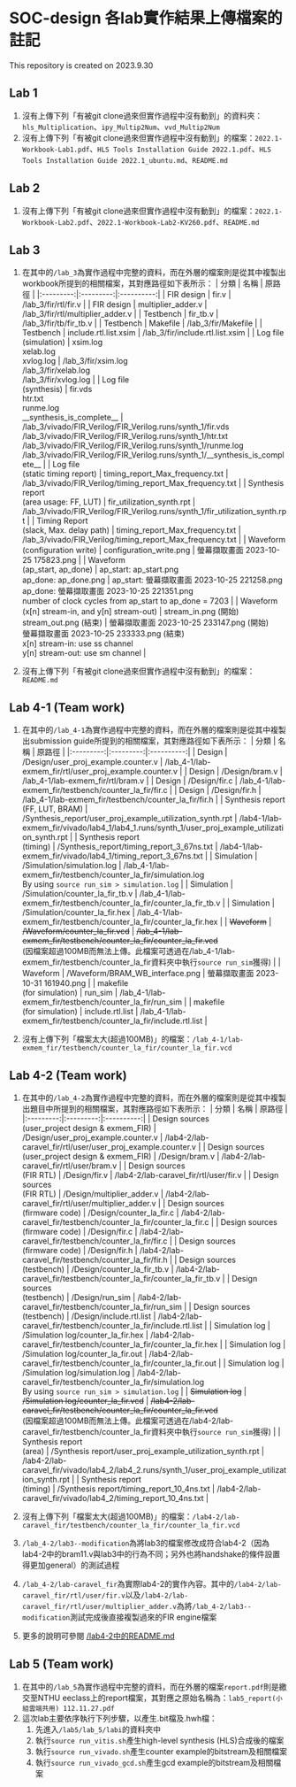 # SOC-design 各lab實作結果上傳檔案的註記
This repository is created on 2023.9.30

## Lab 1
1. 沒有上傳下列「有被git clone過來但實作過程中沒有動到」的資料夾：`hls_Multiplication`、`ipy_Multip2Num`、`vvd_Multip2Num`
2. 沒有上傳下列「有被git clone過來但實作過程中沒有動到」的檔案：`2022.1-Workbook-Lab1.pdf`、`HLS Tools Installation Guide 2022.1.pdf`、`HLS Tools Installation Guide 2022.1_ubuntu.md`、`README.md`

## Lab 2
1. 沒有上傳下列「有被git clone過來但實作過程中沒有動到」的檔案：`2022.1-Workbook-Lab2.pdf`、`2022.1-Workbook-Lab2-KV260.pdf`、`README.md`

## Lab 3
1. 在其中的`/lab_3`為實作過程中完整的資料，而在外層的檔案則是從其中複製出workbook所提到的相關檔案，其對應路徑如下表所示：
   | 分類 | 名稱 | 原路徑 |
   |:---------:|:---------:|:----------:|
   | FIR design | fir.v | /lab_3/fir/rtl/fir.v |
   | FIR design | multiplier_adder.v | /lab_3/fir/rtl/multiplier_adder.v |
   | Testbench | fir_tb.v | /lab_3/fir/tb/fir_tb.v |
   | Testbench | Makefile | /lab_3/fir/Makefile |
   | Testbench | include.rtl.list.xsim | /lab_3/fir/include.rtl.list.xsim |
   | Log file</br>(simulation) | xsim.log</br>xelab.log</br>xvlog.log | /lab_3/fir/xsim.log</br>/lab_3/fir/xelab.log</br>/lab_3/fir/xvlog.log |
   | Log file</br>(synthesis) | fir.vds</br>htr.txt</br>runme.log</br>\_\_synthesis_is_complete\_\_ | /lab_3/vivado/FIR_Verilog/FIR_Verilog.runs/synth_1/fir.vds</br>/lab_3/vivado/FIR_Verilog/FIR_Verilog.runs/synth_1/htr.txt</br>/lab_3/vivado/FIR_Verilog/FIR_Verilog.runs/synth_1/runme.log</br>/lab_3/vivado/FIR_Verilog/FIR_Verilog.runs/synth_1/\_\_synthesis_is_complete\_\_ |
   | Log file</br>(static timing report) | timing_report_Max_frequency.txt | /lab_3/vivado/FIR_Verilog/timing_report_Max_frequency.txt |
   | Synthesis report</br>(area usage: FF, LUT) | fir_utilization_synth.rpt | /lab_3/vivado/FIR_Verilog/FIR_Verilog.runs/synth_1/fir_utilization_synth.rpt |
   | Timing Report</br>(slack, Max. delay path) | timing_report_Max_frequency.txt | /lab_3/vivado/FIR_Verilog/timing_report_Max_frequency.txt |
   | Waveform</br>(configuration write) | configuration_write.png | 螢幕擷取畫面 2023-10-25 175823.png |
   | Waveform</br>(ap_start, ap_done) | ap_start: ap_start.png</br>ap_done: ap_done.png | ap_start: 螢幕擷取畫面 2023-10-25 221258.png</br>ap_done: 螢幕擷取畫面 2023-10-25 221351.png</br>number of clock cycles from ap_start to ap_done = 7203 |
   | Waveform</br>(x[n] stream-in, and y[n] stream-out) | stream_in.png (開始)</br>stream_out.png (結束) | 螢幕擷取畫面 2023-10-25 233147.png (開始)</br>螢幕擷取畫面 2023-10-25 233333.png (結束)</br>x[n] stream-in: use ss channel</br>y[n] stream-out: use sm channel |

2. 沒有上傳下列「有被git clone過來但實作過程中沒有動到」的檔案：`README.md`

## Lab 4-1 (Team work)
1. 在其中的`/lab_4-1`為實作過程中完整的資料，而在外層的檔案則是從其中複製出submission guide所提到的相關檔案，其對應路徑如下表所示：
   | 分類 | 名稱 | 原路徑 |
   |:---------:|:---------:|:----------:|
   | Design | /Design/user_proj_example.counter.v | /lab_4-1/lab-exmem_fir/rtl/user_proj_example.counter.v |
   | Design | /Design/bram.v | /lab_4-1/lab-exmem_fir/rtl/bram.v |
   | Design | /Design/fir.c | /lab_4-1/lab-exmem_fir/testbench/counter_la_fir/fir.c |
   | Design | /Design/fir.h | /lab_4-1/lab-exmem_fir/testbench/counter_la_fir/fir.h |
   | Synthesis report</br>(FF, LUT, BRAM) | /Synthesis_report/user_proj_example_utilization_synth.rpt | /lab4-1/lab-exmem_fir/vivado/lab4_1/lab4_1.runs/synth_1/user_proj_example_utilization_synth.rpt |
   | Synthesis report</br>(timing) | /Synthesis_report/timing_report_3_67ns.txt | /lab4-1/lab-exmem_fir/vivado/lab4_1/timing_report_3_67ns.txt |
   | Simulation | /Simulation/simulation.log | /lab_4-1/lab-exmem_fir/testbench/counter_la_fir/simulation.log</br>By using `source run_sim > simulation.log` |
   | Simulation | /Simulation/counter_la_fir_tb.v | /lab_4-1/lab-exmem_fir/testbench/counter_la_fir/counter_la_fir_tb.v |
   | Simulation | /Simulation/counter_la_fir.hex | /lab_4-1/lab-exmem_fir/testbench/counter_la_fir/counter_la_fir.hex |
   | ~~Waveform~~ | ~~/Waveform/counter_la_fir.vcd~~ | ~~/lab_4-1/lab-exmem_fir/testbench/counter_la_fir/counter_la_fir.vcd~~</br>(因檔案超過100MB而無法上傳。此檔案可透過在/lab_4-1/lab-exmem_fir/testbench/counter_la_fir資料夾中執行`source run_sim`獲得) |
   | Waveform | /Waveform/BRAM_WB_interface.png | 螢幕擷取畫面 2023-10-31 161940.png |
   | makefile</br>(for simulation) | run_sim | /lab_4-1/lab-exmem_fir/testbench/counter_la_fir/run_sim |
   | makefile</br>(for simulation) | include.rtl.list | /lab_4-1/lab-exmem_fir/testbench/counter_la_fir/include.rtl.list |

2. 沒有上傳下列「檔案太大(超過100MB)」的檔案：`/lab_4-1/lab-exmem_fir/testbench/counter_la_fir/counter_la_fir.vcd`

## Lab 4-2 (Team work)
<!--| Design sources</br>(user_project design & exmem_FIR) | /Design/XXX.v | /lab_4-2/XXX.v |
   | Design sources</br>(FIR RTL) | /Design/XXX.v | /lab_4-2/XXX.v |
   | Design sources</br>(firmware code) | /Design/XXX.v | /lab_4-2/XXX.v |
   | Design sources</br>(testbench) | /Design/XXX.v | /lab_4-2/XXX.v |
   | Simulation log | /Design/XXX.v | /lab_4-2/XXX.v |
   | Synthesis report</br>(area) | /Design/XXX.v | /lab_4-2/XXX.v |
   | Synthesis report</br>(timing) | /Design/XXX.v | /lab_4-2/XXX.v |
-->
1. 在其中的`/lab_4-2`為實作過程中完整的資料，而在外層的檔案則是從其中複製出題目中所提到的相關檔案，其對應路徑如下表所示：
   | 分類 | 名稱 | 原路徑 |
   |:---------:|:---------:|:----------:|
   | Design sources</br>(user_project design & exmem_FIR) | /Design/user_proj_example.counter.v | /lab4-2/lab-caravel_fir/rtl/user/user_proj_example.counter.v |
   | Design sources</br>(user_project design & exmem_FIR) | /Design/bram.v | /lab4-2/lab-caravel_fir/rtl/user/bram.v |
   | Design sources</br>(FIR RTL) | /Design/fir.v | /lab4-2/lab-caravel_fir/rtl/user/fir.v |
   | Design sources</br>(FIR RTL) | /Design/multiplier_adder.v | /lab4-2/lab-caravel_fir/rtl/user/multiplier_adder.v |
   | Design sources</br>(firmware code) | /Design/counter_la_fir.c | /lab4-2/lab-caravel_fir/testbench/counter_la_fir/counter_la_fir.c |
   | Design sources</br>(firmware code) | /Design/fir.c | /lab4-2/lab-caravel_fir/testbench/counter_la_fir/fir.c |
   | Design sources</br>(firmware code) | /Design/fir.h | /lab4-2/lab-caravel_fir/testbench/counter_la_fir/fir.h |
   | Design sources</br>(testbench) | /Design/counter_la_fir_tb.v | /lab4-2/lab-caravel_fir/testbench/counter_la_fir/counter_la_fir_tb.v |
   | Design sources</br>(testbench) | /Design/run_sim | /lab4-2/lab-caravel_fir/testbench/counter_la_fir/run_sim |
   | Design sources</br>(testbench) | /Design/include.rtl.list | /lab4-2/lab-caravel_fir/testbench/counter_la_fir/include.rtl.list |
   | Simulation log | /Simulation log/counter_la_fir.hex | /lab4-2/lab-caravel_fir/testbench/counter_la_fir/counter_la_fir.hex |
   | Simulation log | /Simulation log/counter_la_fir.out | /lab4-2/lab-caravel_fir/testbench/counter_la_fir/counter_la_fir.out |
   | Simulation log | /Simulation log/simulation.log | /lab4-2/lab-caravel_fir/testbench/counter_la_fir/simulation.log</br>By using `source run_sim > simulation.log` |
   | ~~Simulation log~~ | ~~/Simulation log/counter_la_fir.vcd~~ | ~~/lab4-2/lab-caravel_fir/testbench/counter_la_fir/counter_la_fir.vcd~~</br>(因檔案超過100MB而無法上傳。此檔案可透過在/lab4-2/lab-caravel_fir/testbench/counter_la_fir資料夾中執行`source run_sim`獲得) |
   | Synthesis report</br>(area) | /Synthesis report/user_proj_example_utilization_synth.rpt | /lab4-2/lab-caravel_fir/vivado/lab4_2/lab4_2.runs/synth_1/user_proj_example_utilization_synth.rpt |
   | Synthesis report</br>(timing) | /Synthesis report/timing_report_10_4ns.txt | /lab4-2/lab-caravel_fir/vivado/lab4_2/timing_report_10_4ns.txt |

3. 沒有上傳下列「檔案太大(超過100MB)」的檔案：`/lab4-2/lab-caravel_fir/testbench/counter_la_fir/counter_la_fir.vcd`
4. `/lab_4-2/lab3--modification`為將lab3的檔案修改成符合lab4-2（因為lab4-2中的bram11.v與lab3中的行為不同；另外也將handshake的條件設置得更加general）的測試過程
5. `/lab_4-2/lab-caravel_fir`為實際lab4-2的實作內容。其中的`/lab4-2/lab-caravel_fir/rtl/user/fir.v`以及`/lab4-2/lab-caravel_fir/rtl/user/multiplier_adder.v`為將`/lab_4-2/lab3--modification`測試完成後直接複製過來的FIR engine檔案
6. 更多的說明可參閱 [/lab4-2中的README.md](https://github.com/whywhytellmewhy/SOC-design/tree/master/lab4-2)

## Lab 5 (Team work)
1. 在其中的`/lab_5`為實作過程中完整的資料，而在外層的檔案`report.pdf`則是繳交至NTHU eeclass上的report檔案，其對應之原始名稱為：`lab5_report(小組雲端共用) 112.11.27.pdf`
2. 這次lab主要依序執行下列步驟，以產生.bit檔及.hwh檔：
   1. 先進入`/lab5/lab_5/labi`的資料夾中
   2. 執行`source run_vitis.sh`產生high-level synthesis (HLS)合成後的檔案
   3. 執行`source run_vivado.sh`產生counter example的bitstream及相關檔案
   4. 執行`source run_vivado_gcd.sh`產生gcd example的bitstream及相關檔案
